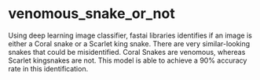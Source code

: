# venomous_snake_or_not
Using deep learning image classifier, fastai libraries identifies if an image is either a Coral snake or a Scarlet king snake. There are very similar-looking snakes that could be misidentified. Coral Snakes are venomous, whereas Scarlet kingsnakes are not. This model is able to achieve a 90% accuracy rate in this identification. 
